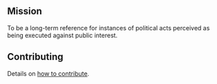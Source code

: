 ## Mission

To be a long-term reference for instances of political acts perceived as
being executed against public interest.

## Contributing

Details on [how to contribute](/contributing.md).
